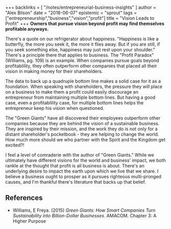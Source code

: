 +++
backlinks = [
  "/notes/entrepreneurial-business-insights"
]
author = "Alex Bilson"
date = "2018-06-07"
epistemic = "sprout"
tags = ["entrepreneurship","business","vision","profit"]
title = "Vision Leads to Profit"
+++
**Owners that pursue vision beyond profit may find themselves profitable anyways.**

There's a quote on our refrigerator about happiness.  "Happiness is like a butterfly, the more you seek it, the more it flies away.  But if you are still, if you seek something else, happiness may just rest upon your shoulder."  There's a principle there that applies to business. The "Profit Paradox" (Williams, pg. 109) is an example.  When companies pursue goals beyond profitablility, they often outperform other companies that placed all their vision in making money for their shareholders.

The data to back up a quadruple bottom line makes a solid case for it as a foundation.  When speaking with shareholders, the pressure they will place on a business to make them a profit could easily discourage an entrepreneur from maintaining multiple bottom lines.  But having a good case, even a profitablility case, for multiple bottom lines helps the entrepreneur keep his vision when questioned.

The "Green Giants" have all discovered their employees outperform other companies because they are behind the vision of a sustainable business.  They are inspired by their mission, and the work they do is not only for a distant shareholder's pocketbook - they are helping to change the world.  How much more should we who partner with the Spirit and the Kingdom get excited?!

I feel a level of comraderie with the author of "Green Giants."  While we ultimately have different visions for the world and business' impact, we both rankle at the thought that profit is all business is about.  There's an underlying desire to impact the earth upon which we live that we share.  I believe a business ought to prosper as it pursues righteous multi-pronged causes, and I'm thankful there's literature that backs up that belief.

## References

- Williams, E Freya. (2015) _Green Giants: How Smart Companies Turn Sustainability into Billion-Dollar Businesses_. AMACOM. Chapter 3: A Higher Purpose
